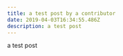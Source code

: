 ```yaml
---
title: a test post by a contributor
date: 2019-04-03T16:34:55.486Z
description: a test post
---
```

a test post
